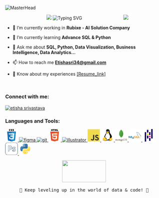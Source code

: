 ![MasterHead](https://raw.githubusercontent.com/Bhargav-Barewar/draft/refs/heads/main/Black%20and%20Beige%20Modern%20Handwriting%20Professional%20Business%20LinkedIn%20Banner.gif)
<br>
<div align="center">
<img src="https://raw.githubusercontent.com/Bhargav-Barewar/draft/refs/heads/main/right-image.jpg" width="25%" align="right" />
<img src="https://readme-typing-svg.demolab.com?font=Courgette&size=30&pause=1000&center=true&width=435&height=55&lines=Hello+hello...!" />
<img src="https://readme-typing-svg.demolab.com?font=Courgette&size=26&pause=1000&width=465&height=55&lines=%E2%98%86+I'm+Etisha%2C+Turning+data+into+magic+%E2%98%86" alt="Typing SVG" />
<br>
<div align="left">

- 🔭 I’m currently working in **Rubixe - AI Solution Company**

- 🌱 I’m currently learning **Advance SQL & Python**

- 💬 Ask me about **SQL, Python, Data Visualization, Business Intelligence, Data Analytics...**

- 📫 How to reach me **Etishasri34@gmail.com**

- 📄 Know about my experiences [[Resume_link]]([Resume_link])
<div/>
<br>
<h3 align="left">Connect with me:</h3>
<p align="left">
<a href="https://linkedin.com/in/etisha srivastava" target="blank"><img align="center" src="https://raw.githubusercontent.com/rahuldkjain/github-profile-readme-generator/master/src/images/icons/Social/linked-in-alt.svg" alt="etisha srivastava" height="30" width="40" /></a>
</p>
<h3 align="left">Languages and Tools:</h3>
<p align="left"> <a href="https://www.w3schools.com/css/" target="_blank" rel="noreferrer"> <img src="https://raw.githubusercontent.com/devicons/devicon/master/icons/css3/css3-original-wordmark.svg" alt="css3" width="40" height="40"/> </a> <a href="https://www.figma.com/" target="_blank" rel="noreferrer"> <img src="https://www.vectorlogo.zone/logos/figma/figma-icon.svg" alt="figma" width="40" height="40"/> </a> <a href="https://git-scm.com/" target="_blank" rel="noreferrer"> <img src="https://www.vectorlogo.zone/logos/git-scm/git-scm-icon.svg" alt="git" width="40" height="40"/> </a> <a href="https://www.w3.org/html/" target="_blank" rel="noreferrer"> <img src="https://raw.githubusercontent.com/devicons/devicon/master/icons/html5/html5-original-wordmark.svg" alt="html5" width="40" height="40"/> </a> <a href="https://www.adobe.com/in/products/illustrator.html" target="_blank" rel="noreferrer"> <img src="https://www.vectorlogo.zone/logos/adobe_illustrator/adobe_illustrator-icon.svg" alt="illustrator" width="40" height="40"/> </a> <a href="https://developer.mozilla.org/en-US/docs/Web/JavaScript" target="_blank" rel="noreferrer"> <img src="https://raw.githubusercontent.com/devicons/devicon/master/icons/javascript/javascript-original.svg" alt="javascript" width="40" height="40"/> </a> <a href="https://www.linux.org/" target="_blank" rel="noreferrer"> <img src="https://raw.githubusercontent.com/devicons/devicon/master/icons/linux/linux-original.svg" alt="linux" width="40" height="40"/> </a> <a href="https://www.mongodb.com/" target="_blank" rel="noreferrer"> <img src="https://raw.githubusercontent.com/devicons/devicon/master/icons/mongodb/mongodb-original-wordmark.svg" alt="mongodb" width="40" height="40"/> </a> <a href="https://www.mysql.com/" target="_blank" rel="noreferrer"> <img src="https://raw.githubusercontent.com/devicons/devicon/master/icons/mysql/mysql-original-wordmark.svg" alt="mysql" width="40" height="40"/> </a> <a href="https://pandas.pydata.org/" target="_blank" rel="noreferrer"> <img src="https://raw.githubusercontent.com/devicons/devicon/2ae2a900d2f041da66e950e4d48052658d850630/icons/pandas/pandas-original.svg" alt="pandas" width="40" height="40"/> </a> <a href="https://www.photoshop.com/en" target="_blank" rel="noreferrer"> <img src="https://raw.githubusercontent.com/devicons/devicon/master/icons/photoshop/photoshop-line.svg" alt="photoshop" width="40" height="40"/> </a> <a href="https://www.python.org" target="_blank" rel="noreferrer"> <img src="https://raw.githubusercontent.com/devicons/devicon/master/icons/python/python-original.svg" alt="python" width="40" height="40"/> </a> </p>
<div align="center">
<img src="https://raw.githubusercontent.com/innng/innng/master/assets/kyubey.gif" height="70" width="140" />
<div/>
<pre align="center">🌟 Keep leveling up in the world of data & code! 🌟</pre>
<br><br><br>
</div>
